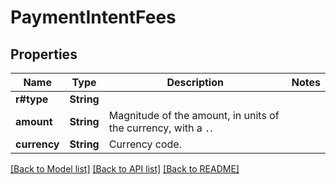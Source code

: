 # PaymentIntentFees

## Properties

Name | Type | Description | Notes
------------ | ------------- | ------------- | -------------
**r#type** | **String** |  | 
**amount** | **String** | Magnitude of the amount, in units of the currency, with a `.`. | 
**currency** | **String** | Currency code. | 

[[Back to Model list]](../README.md#documentation-for-models) [[Back to API list]](../README.md#documentation-for-api-endpoints) [[Back to README]](../README.md)


